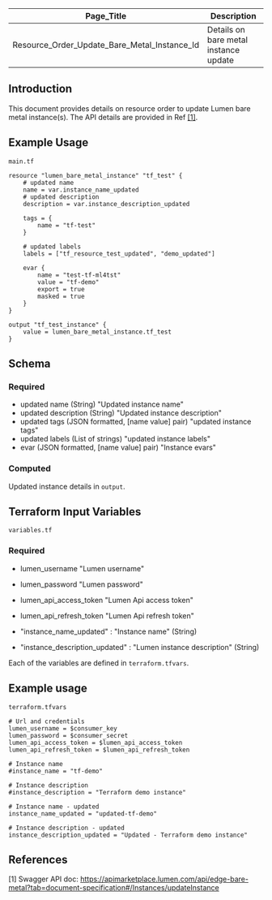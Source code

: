 | Page_Title      | Description                                 |
|-----------------|---------------------------------------------|
| Resource_Order_Update_Bare_Metal_Instance_Id  | Details on bare metal instance update |

## Introduction
This document provides details on resource order to update Lumen bare metal instance(s). The API details are provided in Ref [[1]](#1).

## Example Usage
`main.tf`
```hcl
resource "lumen_bare_metal_instance" "tf_test" {
    # updated name
    name = var.instance_name_updated
    # updated description
    description = var.instance_description_updated
    
    tags = {
        name = "tf-test"
    }

    # updated labels
    labels = ["tf_resource_test_updated", "demo_updated"]

    evar {
        name = "test-tf-ml4tst"
        value = "tf-demo"
        export = true
        masked = true
    }
}

output "tf_test_instance" {
    value = lumen_bare_metal_instance.tf_test
}
```
## Schema

### Required
- updated name (String) "Updated instance name"
- updated description (String) "Updated instance description"
- updated tags (JSON formatted, [name value] pair) "updated instance tags"
- updated labels (List of strings) "updated instance labels"
- evar (JSON formatted, [name value] pair) "Instance evars"

### Computed
Updated instance details in `output`.

## Terraform Input Variables
`variables.tf`
### Required
- lumen_username "Lumen username"
- lumen_password "Lumen password"
- lumen_api_access_token "Lumen Api access token"
- lumen_api_refresh_token "Lumen Api refresh token"

- "instance_name_updated" : "Instance name" (String)
- "instance_description_updated" : "Lumen instance description" (String)

Each of the variables are defined in `terraform.tfvars`.

## Example usage
`terraform.tfvars`
```hcl
# Url and credentials
lumen_username = $consumer_key
lumen_password = $consumer_secret
lumen_api_access_token = $lumen_api_access_token
lumen_api_refresh_token = $lumen_api_refresh_token

# Instance name
#instance_name = "tf-demo"

# Instance description
#instance_description = "Terraform demo instance"

# Instance name - updated
instance_name_updated = "updated-tf-demo"

# Instance description - updated
instance_description_updated = "Updated - Terraform demo instance"
```

## References
<a id="1">[1]</a> Swagger API doc: https://apimarketplace.lumen.com/api/edge-bare-metal?tab=document-specification#/Instances/updateInstance
